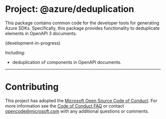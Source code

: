# Project: @azure/deduplication

This package contains common code for the developer tools for generating Azure SDKs. Specifically, this package provides
functionality to deduplicate elements in OpenAPI 3 documents.

(development-in-progress)

Including:
- deduplication of components in OpenAPI documents.

----

# Contributing

This project has adopted the [Microsoft Open Source Code of Conduct](https://opensource.microsoft.com/codeofconduct/). For more information see the [Code of Conduct FAQ](https://opensource.microsoft.com/codeofconduct/faq/) or contact [opencode@microsoft.com](mailto:opencode@microsoft.com) with any additional questions or comments.
